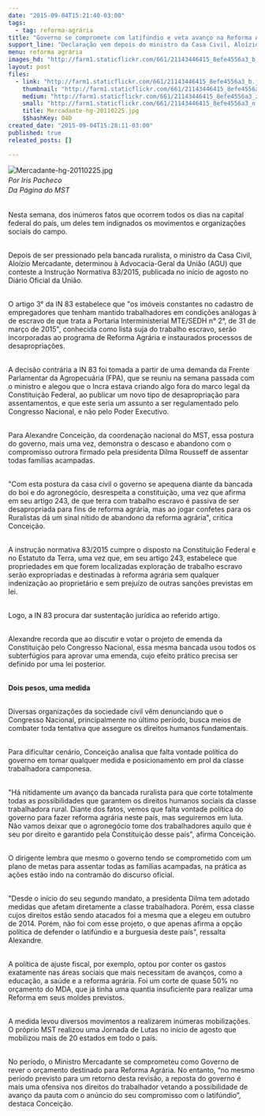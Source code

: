 ```yaml
---
date: "2015-09-04T15:21:40-03:00"
tags:
  - tag: reforma-agrária
title: "Governo se compromete com latifúndio e veta avanço na Reforma Agrária, afirma dirigente do MST"
support_line: "Declaração vem depois do ministro da Casa Civil, Aloízio Mercadante, determinar à AGU que conteste a Instrução Normativa que desapropriaria latifúndios onde forem encontrados trabalho escravo."
menu: reforma agrária
images_hd: "http://farm1.staticflickr.com/661/21143446415_8efe4556a3_b.jpg"
layout: post
files:
  - link: "http://farm1.staticflickr.com/661/21143446415_8efe4556a3_b.jpg"
    thumbnail: "http://farm1.staticflickr.com/661/21143446415_8efe4556a3_t.jpg"
    medium: "http://farm1.staticflickr.com/661/21143446415_8efe4556a3_z.jpg"
    small: "http://farm1.staticflickr.com/661/21143446415_8efe4556a3_n.jpg"
    title: Mercadante-hg-20110225.jpg
    $$hashKey: 04D
created_date: "2015-09-04T15:28:11-03:00"
published: true
releated_posts: []

---
```

<p style="margin: 0cm 0cm 6.7pt; line-height: 15.05pt; background-image: initial; background-attachment: initial; background-size: initial; background-origin: initial; background-clip: initial; background-position: initial; background-repeat: initial;"><span style="font-size:11.5pt;font-family:
&quot;Arial&quot;,&quot;sans-serif&quot;;color:#4D4D4D"><o:p></o:p></span><img alt="Mercadante-hg-20110225.jpg" src="http://farm1.staticflickr.com/661/21143446415_8efe4556a3_b.jpg" /><span style="font-size:11.5pt;font-family:
&quot;Arial&quot;,&quot;sans-serif&quot;;color:#4D4D4D"><o:p>&nbsp;</o:p></span><o:p></o:p><br />
<em>Por Iris Pacheco<br />
Da P&aacute;gina do MST</em><o:p></o:p></p>

<p><br />
Nesta semana, dos in&uacute;meros fatos que ocorrem todos os dias na capital federal do pa&iacute;s, um deles tem indignados os movimentos e organiza&ccedil;&otilde;es sociais do campo. <o:p></o:p></p>

<p><br />
Depois de ser pressionado pela bancada ruralista, o ministro da Casa Civil, Alo&iacute;zio Mercadante, determinou &agrave; Advocacia-Geral da Uni&atilde;o (AGU) que conteste a Instru&ccedil;&atilde;o Normativa 83/2015, publicada no in&iacute;cio de agosto no Di&aacute;rio Oficial da Uni&atilde;o.<o:p></o:p></p>

<p><br />
O artigo 3&deg; da IN 83 estabelece que &quot;os im&oacute;veis constantes no cadastro de empregadores que tenham mantido trabalhadores em condi&ccedil;&otilde;es an&aacute;logas &agrave; de escravo de que trata a Portaria Interministerial MTE/SEDH n&deg; 2&deg;, de 31 de mar&ccedil;o de 2015&quot;, conhecida como lista suja do trabalho escravo, ser&atilde;o incorporadas ao programa de Reforma Agr&aacute;ria e instaurados processos de desapropria&ccedil;&otilde;es.<o:p></o:p></p>

<p><br />
A decis&atilde;o contr&aacute;ria a IN 83 foi tomada a partir de uma demanda da Frente Parlamentar da Agropecu&aacute;ria (FPA), que se reuniu na semana passada com o ministro e alegou que o Incra estava criando algo fora do marco legal da Constitui&ccedil;&atilde;o Federal, ao publicar um novo tipo de desapropria&ccedil;&atilde;o para assentamentos, e que este seria um assunto a ser regulamentado pelo Congresso Nacional, e n&atilde;o pelo Poder Executivo.<o:p></o:p></p>

<p><br />
Para Alexandre Concei&ccedil;&atilde;o, da coordena&ccedil;&atilde;o nacional do MST, essa postura do governo, mais uma vez, demonstra o descaso e abandono com o compromisso outrora firmado pela presidenta Dilma Rousseff de assentar todas fam&iacute;lias acampadas.<o:p></o:p></p>

<p><br />
&quot;Com esta postura da casa civil o governo se apequena diante da bancada do boi e do agroneg&oacute;cio, desrespeita a constitui&ccedil;&atilde;o, uma vez que afirma em seu artigo 243, de que terra com trabalho escravo &eacute; passiva de ser desapropriada para fins de reforma agr&aacute;ria, mas ao jogar confetes para os Ruralistas d&aacute; um sinal n&iacute;tido de abandono da reforma agr&aacute;ria&quot;, critica Concei&ccedil;&atilde;o.<o:p></o:p></p>

<p><br />
A instru&ccedil;&atilde;o normativa 83/2015 cumpre o disposto na Constitui&ccedil;&atilde;o Federal e no Estatuto da Terra, uma vez que, em seu artigo 243, estabelece que propriedades em que forem localizadas explora&ccedil;&atilde;o de trabalho escravo ser&atilde;o expropriadas e destinadas &agrave; reforma agr&aacute;ria sem qualquer indeniza&ccedil;&atilde;o ao propriet&aacute;rio e sem preju&iacute;zo de outras san&ccedil;&otilde;es previstas em lei. <o:p></o:p></p>

<p><br />
Logo, a IN 83 procura dar sustenta&ccedil;&atilde;o jur&iacute;dica ao referido artigo.<o:p></o:p></p>

<p><br />
Alexandre recorda que ao discutir e votar o projeto de emenda da Constitui&ccedil;&atilde;o pelo Congresso Nacional, essa mesma bancada usou todos os subterf&uacute;gios para aprovar uma emenda, cujo efeito pr&aacute;tico precisa ser definido por uma lei posterior.<o:p></o:p></p>

<p><br />
<strong>Dois pesos, uma medida</strong><o:p></o:p></p>

<p><br />
Diversas organiza&ccedil;&otilde;es da sociedade civil v&ecirc;m denunciando que o Congresso Nacional, principalmente no &uacute;ltimo per&iacute;odo, busca meios de combater toda tentativa que assegure os direitos humanos fundamentais.<o:p></o:p></p>

<p><br />
Para dificultar cen&aacute;rio, Concei&ccedil;&atilde;o analisa que falta vontade pol&iacute;tica do governo em tomar qualquer medida e posicionamento em prol da classe trabalhadora camponesa.<o:p></o:p></p>

<p><br />
&quot;H&aacute; nitidamente um avan&ccedil;o da bancada ruralista para que corte totalmente todas as possibilidades que garantem os direitos humanos sociais da classe trabalhadora rural. Diante dos fatos, vemos que falta vontade pol&iacute;tica do governo para fazer reforma agr&aacute;ria neste pa&iacute;s, mas seguiremos em luta. N&atilde;o vamos deixar que o agroneg&oacute;cio tome dos trabalhadores aquilo que &eacute; seu por direito e garantido pela Constitui&ccedil;&atilde;o desse pa&iacute;s&quot;, afirma Concei&ccedil;&atilde;o.<o:p></o:p></p>

<p><br />
O dirigente lembra que mesmo o governo tendo se comprometido com um plano de metas para assentar todas as fam&iacute;lias acampadas, na pr&aacute;tica as a&ccedil;&otilde;es est&atilde;o indo na contram&atilde;o do discurso oficial.<o:p></o:p></p>

<p><br />
&quot;Desde o in&iacute;cio do seu segundo mandato, a presidenta Dilma tem adotado medidas que afetam diretamente a classe trabalhadora. Por&eacute;m, essa classe cujos direitos est&atilde;o sendo atacados foi a mesma que a elegeu em outubro de 2014. Por&eacute;m, n&atilde;o foi com esse projeto, o que apenas afirma a op&ccedil;&atilde;o pol&iacute;tica de defender o latif&uacute;ndio e a burguesia deste pa&iacute;s&quot;, ressalta Alexandre.<o:p></o:p></p>

<p><br />
A pol&iacute;tica de ajuste fiscal, por exemplo, optou por conter os gastos exatamente nas &aacute;reas sociais que mais necessitam de avan&ccedil;os, como a educa&ccedil;&atilde;o, a sa&uacute;de e a reforma agr&aacute;ria. Foi um corte de quase 50% no or&ccedil;amento do MDA, que j&aacute; tinha uma quantia insuficiente para realizar uma Reforma em seus moldes previstos.<o:p></o:p></p>

<p><br />
A medida levou diversos movimentos a realizarem in&uacute;meras mobiliza&ccedil;&otilde;es. O pr&oacute;prio MST realizou uma Jornada de Lutas no in&iacute;cio de agosto que mobilizou mais de 20 estados em todo o pa&iacute;s. <o:p></o:p></p>

<p><br />
No per&iacute;odo, o Ministro Mercadante se comprometeu como Governo de rever o or&ccedil;amento destinado para Reforma Agr&aacute;ria. No entanto, &ldquo;no mesmo per&iacute;odo previsto para um retorno desta revis&atilde;o, a reposta do governo &eacute; mais uma ofensiva nos direitos do trabalhador vetando a possibilidade de avan&ccedil;o da pauta com o an&uacute;ncio do seu compromisso com o latif&uacute;ndio&rdquo;, destaca Concei&ccedil;&atilde;o.<o:p></o:p></p>
